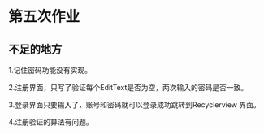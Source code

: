 # 第五次作业

## 不足的地方

1.记住密码功能没有实现。

2.注册界面，只写了验证每个EditText是否为空，两次输入的密码是否一致。

3.登录界面只要输入了，账号和密码就可以登录成功跳转到Recyclerview 界面。

4.注册验证的算法有问题。